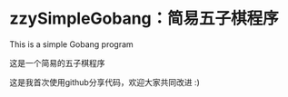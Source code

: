# zzySimpleGobang：简易五子棋程序
This is a simple Gobang program

这是一个简易的五子棋程序

这是我首次使用github分享代码，欢迎大家共同改进 :)
